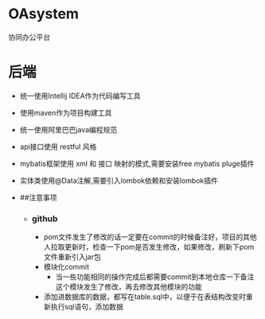 # OAsystem
协同办公平台
# 后端
- 统一使用Intellij IDEA作为代码编写工具
- 使用maven作为项目构建工具
- 统一使用阿里巴巴java编程规范
- api接口使用 restful 风格
- mybatis框架使用 xml 和 接口 映射的模式,需要安装free mybatis pluge插件
- 实体类使用@Data注解,需要引入lombok依赖和安装lombok插件


- ##注意事项
  + ### github
    - pom文件发生了修改的话一定要在commit的时候备注好，项目的其他人拉取更新时，检查一下pom是否发生修改，如果修改，刷新下pom文件重新引入jar包
    - 模块化commit
        + 当一些功能相同的操作完成后都需要commit到本地仓库一下备注这个模块发生了修改，再去修改其他模块的功能
    - 添加进数据库的数据，都写在table.sql中，以便于在表结构改变时重新执行sql语句，添加数据
